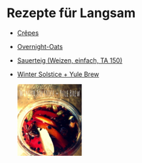 Rezepte für Langsam
=====================

* [Crêpes](Crepes.md)
* [Overnight-Oats](Overnight-Oats.txt)
* [Sauerteig (Weizen, einfach, TA 150)](Sauerteig.txt)
* [Winter Solstice + Yule Brew](Solstice+Yule_Brew.txt)

  <img src="../../pics/Solstice%2BYule_Brew.jpg" width="30%" alt="Solstice+Yule_Brew" title="Solstice+Yule_Brew" />

